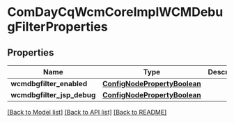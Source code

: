 # ComDayCqWcmCoreImplWCMDebugFilterProperties

## Properties
Name | Type | Description | Notes
------------ | ------------- | ------------- | -------------
**wcmdbgfilter_enabled** | [**ConfigNodePropertyBoolean**](ConfigNodePropertyBoolean.md) |  | [optional] 
**wcmdbgfilter_jsp_debug** | [**ConfigNodePropertyBoolean**](ConfigNodePropertyBoolean.md) |  | [optional] 

[[Back to Model list]](../README.md#documentation-for-models) [[Back to API list]](../README.md#documentation-for-api-endpoints) [[Back to README]](../README.md)


